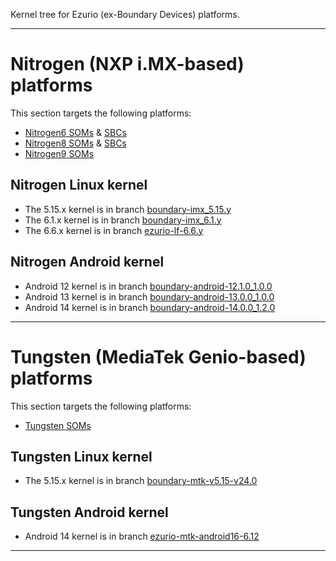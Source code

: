 Kernel tree for Ezurio (ex-Boundary Devices) platforms.

-------------------------------------------

# Nitrogen (NXP i.MX-based) platforms

This section targets the following platforms:
* [Nitrogen6 SOMs][nitrogen6-som] & [SBCs][nitrogen6-sbc]
* [Nitrogen8 SOMs][nitrogen8-som] & [SBCs][nitrogen8-sbc]
* [Nitrogen9 SOMs][nitrogen9-som]

## Nitrogen Linux kernel

* The 5.15.x kernel is in branch [boundary-imx\_5.15.y][imx-5.15.x]
* The 6.1.x kernel is in branch [boundary-imx\_6.1.y][imx-6.1.x]
* The 6.6.x kernel is in branch [ezurio-lf-6.6.y][imx-6.6.x]

## Nitrogen Android kernel

* Android 12 kernel is in branch [boundary-android-12.1.0\_1.0.0][imx-12]
* Android 13 kernel is in branch [boundary-android-13.0.0\_1.0.0][imx-13]
* Android 14 kernel is in branch [boundary-android-14.0.0\_1.2.0][imx-14]

-------------------------------------------

# Tungsten (MediaTek Genio-based) platforms

This section targets the following platforms:
* [Tungsten SOMs][tungsten-som]

## Tungsten Linux kernel

* The 5.15.x kernel is in branch [boundary-mtk-v5.15-v24.0][mtk-5.15.x]

## Tungsten Android kernel

* Android 14 kernel is in branch [ezurio-mtk-android16-6.12][rita-14]

-------------------------------------------

[nxp]: https://github.com/nxp-imx/linux-imx "NXP Linux kernel Git repository"
[nitrogen6-som]: https://www.ezurio.com/system-on-module/nxp-imx6 "Nitrogen6 SOM products"
[nitrogen6-sbc]: https://www.ezurio.com/single-board-computer/nxp-imx6 "Nitrogen6 SBC products"
[nitrogen8-som]: https://www.ezurio.com/system-on-module/nxp-imx8 "Nitrogen8 SOM products"
[nitrogen8-sbc]: https://www.ezurio.com/single-board-computer/nxp-imx8 "Nitrogen8 SBC products"
[nitrogen9-som]: https://www.ezurio.com/system-on-module/nxp-imx9 "Nitrogen9 SOM products"
[imx-jellybean]:https://github.com/boundarydevices/linux/tree/boundary-jb4.3_1.0.0-ga "Ezurio Jellybean kernel tree"
[imx-kitkat]:https://github.com/boundarydevices/linux/tree/boundary-imx-kk4.4.3_2.0.1-ga "Ezurio KitKat kernel tree"
[imx-lollipop]:https://github.com/boundarydevices/linux/tree/boundary-imx-l5.1.1_2.1.0-ga "Ezurio Lollipop kernel tree"
[imx-marshmallow]:https://github.com/boundarydevices/linux/tree/boundary-imx-m6.0.1_1.0.0-ga "Ezurio Marshmallow kernel tree"
[imx-nougat]:https://github.com/boundarydevices/linux/tree/boundary-imx-n7.1.1_1.0.0-ga "Ezurio Nougat kernel tree"
[imx-oreo]:https://github.com/boundarydevices/linux/tree/boundary-imx-o8.1.0_1.3.0_8m-ga "Ezurio Oreo kernel tree"
[imx-pie]:https://github.com/boundarydevices/linux/tree/boundary-imx-p9.0.0_1.0.0-ga "Ezurio Pie kernel tree"
[imx-10]:https://github.com/boundarydevices/linux/tree/boundary-android-10.0.0_2.5.0 "Ezurio Android 10 kernel tree"
[imx-11]:https://github.com/boundarydevices/linux/tree/boundary-android-11.0.0_2.2.0 "Ezurio Android 11 kernel tree"
[imx-12]:https://github.com/boundarydevices/linux/tree/boundary-android-12.1.0_1.0.0 "Ezurio Android 12.1 kernel tree"
[imx-13]:https://github.com/boundarydevices/linux/tree/boundary-android-13.0.0_1.0.0 "Ezurio Android 13 kernel tree"
[imx-14]:https://github.com/boundarydevices/linux/tree/boundary-android-14.0.0_1.2.0 "Ezurio Android 14 kernel tree"
[imx-3.0.35]:https://github.com/boundarydevices/linux/tree/boundary-imx_3.0.35_4.1.0 "Ezurio 3.0.35 4.1.0 kernel tree"
[imx-3.10.x]:https://github.com/boundarydevices/linux/tree/boundary-imx_3.10.53_1.1.1_ga "Ezurio 3.10.53-1.1.1 GA kernel tree"
[imx-3.14.x]:https://github.com/boundarydevices/linux/tree/boundary-imx_3.14.52_1.1.0_ga "Ezurio 3.14.52-1.1.0 GA kernel tree"
[imx-4.1.15]:https://github.com/boundarydevices/linux/tree/boundary-imx_4.1.15_2.0.0_ga "Ezurio 4.1.15-2.0.0 GA kernel tree"
[imx-4.9.x]:https://github.com/boundarydevices/linux/tree/boundary-imx_4.9.x_2.0.0_ga "Ezurio 4.9.x-2.0.0 GA kernel tree"
[imx-4.14.x]:https://github.com/boundarydevices/linux/tree/boundary-imx_4.14.x_2.0.0_ga "Ezurio 4.14.x-2.0.0 GA kernel tree"
[imx-4.19.x]:https://github.com/boundarydevices/linux/tree/boundary-imx_4.19.x_1.1.0 "Ezurio 4.19.x-1.1.0 kernel tree"
[imx-5.4.x]:https://github.com/boundarydevices/linux/tree/boundary-imx_5.4.x_2.3.0 "Ezurio 5.4.x-2.3.0 kernel tree"
[imx-5.10.x]:https://github.com/boundarydevices/linux/tree/boundary-imx_5.10.x_2.0.0 "Ezurio 5.10.x-2.0.0 kernel tree"
[imx-5.15.x]:https://github.com/boundarydevices/linux/tree/boundary-imx_5.15.y "Ezurio 5.15.y kernel tree"
[imx-6.1.x]:https://github.com/boundarydevices/linux/tree/boundary-imx_6.1.y "Ezurio 6.1.y kernel tree"
[imx-6.6.x]:https://github.com/boundarydevices/linux/tree/ezurio-lf-6.6.y "Ezurio 6.6.y kernel tree"
[tungsten-som]: https://www.ezurio.com/system-on-module/mediatek-genio "Tungsten SOM products"
[mtk-5.15.x]: https://github.com/boundarydevices/linux/tree/boundary-mtk-v5.15-v24.0 "Ezurio 5.15.x MTK kernel tree"
[rita-14]: https://github.com/boundarydevices/linux/tree/ezurio-mtk-android16-6.12 "Ezurio RITA 14 kernel tree"
